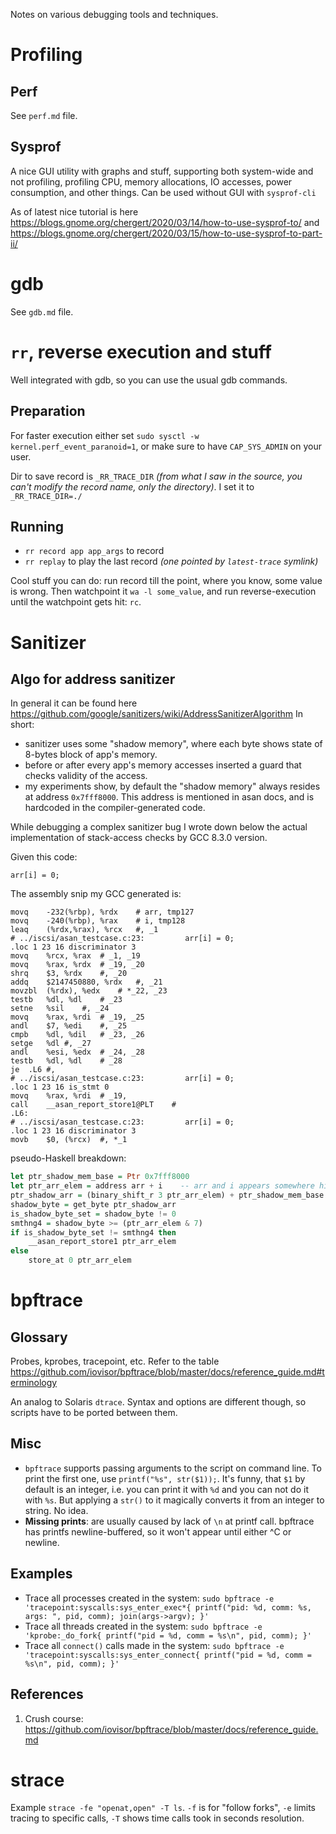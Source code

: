 Notes on various debugging tools and techniques.

# Profiling

## Perf

See `perf.md` file.

## Sysprof

A nice GUI utility with graphs and stuff, supporting both system-wide and not profiling, profiling CPU, memory allocations, IO accesses, power consumption, and other things. Can be used without GUI with `sysprof-cli`

As of latest nice tutorial is here https://blogs.gnome.org/chergert/2020/03/14/how-to-use-sysprof-to/ and https://blogs.gnome.org/chergert/2020/03/15/how-to-use-sysprof-to-part-ii/

# gdb

See `gdb.md` file.

# `rr`, reverse execution and stuff

Well integrated with gdb, so you can use the usual gdb commands.

## Preparation

For faster execution either set `sudo sysctl -w kernel.perf_event_paranoid=1`, or make sure to have `CAP_SYS_ADMIN` on your user.

Dir to save record is `_RR_TRACE_DIR` *(from what I saw in the source, you can't modify the record name, only the directory)*. I set it to `_RR_TRACE_DIR=./`

## Running

* `rr record app app_args` to record
* `rr replay` to play the last record *(one pointed by `latest-trace` symlink)*

Cool stuff you can do: run record till the point, where you know, some value is wrong. Then watchpoint it `wa -l some_value`, and run reverse-execution until the watchpoint gets hit: `rc`.

# Sanitizer

## Algo for address sanitizer

In general it can be found here https://github.com/google/sanitizers/wiki/AddressSanitizerAlgorithm In short:

* sanitizer uses some "shadow memory", where each byte shows state of 8-bytes block of app's memory.
* before or after every app's memory accesses inserted a guard that checks validity of the access.
* my experiments show, by default the "shadow memory" always resides at address `0x7fff8000`. This address is mentioned in asan docs, and is hardcoded in the compiler-generated code.

While debugging a complex sanitizer bug I wrote down below the actual implementation of stack-access checks by GCC 8.3.0 version.

Given this code:

    arr[i] = 0;

The assembly snip my GCC generated is:

    movq	-232(%rbp), %rdx	# arr, tmp127
    movq	-240(%rbp), %rax	# i, tmp128
    leaq	(%rdx,%rax), %rcx	#, _1
    # ../iscsi/asan_testcase.c:23:         arr[i] = 0;
    .loc 1 23 16 discriminator 3
    movq	%rcx, %rax	# _1, _19
    movq	%rax, %rdx	# _19, _20
    shrq	$3, %rdx	#, _20
    addq	$2147450880, %rdx	#, _21
    movzbl	(%rdx), %edx	# *_22, _23
    testb	%dl, %dl	# _23
    setne	%sil	#, _24
    movq	%rax, %rdi	# _19, _25
    andl	$7, %edi	#, _25
    cmpb	%dl, %dil	# _23, _26
    setge	%dl	#, _27
    andl	%esi, %edx	# _24, _28
    testb	%dl, %dl	# _28
    je	.L6	#,
    # ../iscsi/asan_testcase.c:23:         arr[i] = 0;
    .loc 1 23 16 is_stmt 0
    movq	%rax, %rdi	# _19,
    call	__asan_report_store1@PLT	#
    .L6:
    # ../iscsi/asan_testcase.c:23:         arr[i] = 0;
    .loc 1 23 16 discriminator 3
    movb	$0, (%rcx) 	#, *_1

pseudo-Haskell breakdown:

```haskell
let ptr_shadow_mem_base = Ptr 0x7fff8000
let ptr_arr_elem = address arr + i    -- arr and i appears somewhere higher
ptr_shadow_arr = (binary_shift_r 3 ptr_arr_elem) + ptr_shadow_mem_base
shadow_byte = get_byte ptr_shadow_arr
is_shadow_byte_set = shadow_byte != 0
smthng4 = shadow_byte >= (ptr_arr_elem & 7)
if is_shadow_byte_set != smthng4 then
    __asan_report_store1 ptr_arr_elem
else
    store_at 0 ptr_arr_elem
```

# bpftrace

## Glossary

Probes, kprobes, tracepoint, etc. Refer to the table https://github.com/iovisor/bpftrace/blob/master/docs/reference_guide.md#terminology

An analog to Solaris `dtrace`. Syntax and options are different though, so scripts have to be ported between them.

## Misc

* `bpftrace` supports passing arguments to the script on command line. To print the first one, use `printf("%s", str($1));`. It's funny, that `$1` by default is an integer, i.e. you can print it with `%d` and you can not do it with `%s`. But applying a `str()` to it magically converts it from an integer to string. No idea.
* **Missing prints**: are usually caused by lack of `\n` at printf call. bpftrace has printfs newline-buffered, so it won't appear until either ^C or newline.

## Examples

* Trace all processes created in the system: `sudo bpftrace -e 'tracepoint:syscalls:sys_enter_exec*{ printf("pid: %d, comm: %s, args: ", pid, comm); join(args->argv); }'`
* Trace all threads created in the system: `sudo bpftrace -e 'kprobe:_do_fork{ printf("pid = %d, comm = %s\n", pid, comm); }'`
* Trace all `connect()` calls made in the system: `sudo bpftrace -e 'tracepoint:syscalls:sys_enter_connect{ printf("pid = %d, comm = %s\n", pid, comm); }'`

## References

1. Crush course: https://github.com/iovisor/bpftrace/blob/master/docs/reference_guide.md

# strace

Example `strace -fe "openat,open" -T ls`. `-f` is for "follow forks", `-e` limits tracing to specific calls, `-T` shows time calls took in seconds resolution.
